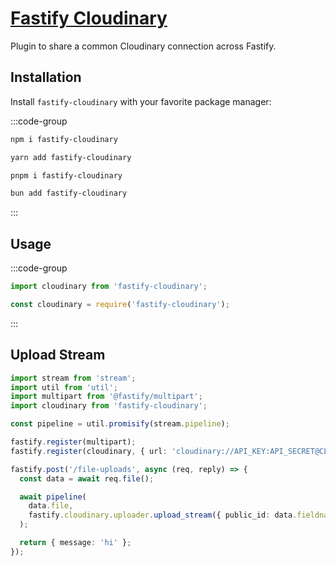 # [Fastify Cloudinary](https://github.com/Vanilla-IceCream/fastify-cloudinary)

Plugin to share a common Cloudinary connection across Fastify.

## Installation

Install `fastify-cloudinary` with your favorite package manager:

:::code-group

```sh [npm]
npm i fastify-cloudinary
```

```sh [Yarn]
yarn add fastify-cloudinary
```

```sh [pnpm]
pnpm i fastify-cloudinary
```

```sh [Bun]
bun add fastify-cloudinary
```

:::

## Usage

:::code-group

```ts [ESM]
import cloudinary from 'fastify-cloudinary';
```

```ts [CJS]
const cloudinary = require('fastify-cloudinary');
```

:::

## Upload Stream

```ts
import stream from 'stream';
import util from 'util';
import multipart from '@fastify/multipart';
import cloudinary from 'fastify-cloudinary';

const pipeline = util.promisify(stream.pipeline);

fastify.register(multipart);
fastify.register(cloudinary, { url: 'cloudinary://API_KEY:API_SECRET@CLOUD_NAME' });

fastify.post('/file-uploads', async (req, reply) => {
  const data = await req.file();

  await pipeline(
    data.file,
    fastify.cloudinary.uploader.upload_stream({ public_id: data.fieldname }),
  );

  return { message: 'hi' };
});
```
